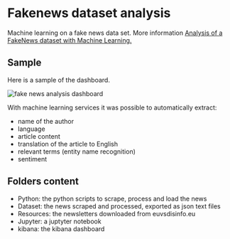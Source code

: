 # Fakenews dataset analysis
Machine learning on a fake news data set. More information [Analysis of a FakeNews dataset with Machine Learning.](http://www.robertomarchetto.com/fake_news_dataset_analysis_with_machine_learning)

## Sample
Here is a sample of the dashboard.

![fake news analysis dashboard](http://www.robertomarchetto.com/images/fake_news/machine_learning_fake_news_analysis.png)

With machine learning services it was possible to automatically extract:
* name of the author
* language
* article content
* translation of the article to English
* relevant terms (entity name recognition)
* sentiment

## Folders content
* Python: the python scripts to scrape, process and load the news
* Dataset: the news scraped and processed, exported as json text files
* Resources: the newsletters downloaded from euvsdisinfo.eu
* Jupyter: a juptyter notebook
* kibana: the kibana dashboard

